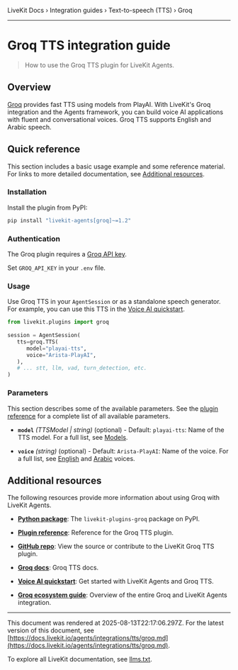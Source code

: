 LiveKit Docs › Integration guides › Text-to-speech (TTS) › Groq

---

# Groq TTS integration guide

> How to use the Groq TTS plugin for LiveKit Agents.

## Overview

[Groq](https://groq.com/) provides fast TTS using models from PlayAI. With LiveKit's Groq integration and the Agents framework, you can build voice AI applications with fluent and conversational voices. Groq TTS supports English and Arabic speech.

## Quick reference

This section includes a basic usage example and some reference material. For links to more detailed documentation, see [Additional resources](#additional-resources).

### Installation

Install the plugin from PyPI:

```bash
pip install "livekit-agents[groq]~=1.2"

```

### Authentication

The Groq plugin requires a [Groq API key](https://console.groq.com/keys).

Set `GROQ_API_KEY` in your `.env` file.

### Usage

Use Groq TTS in your `AgentSession` or as a standalone speech generator. For example, you can use this TTS in the [Voice AI quickstart](https://docs.livekit.io/agents/start/voice-ai.md).

```python
from livekit.plugins import groq
   
session = AgentSession(
   tts=groq.TTS(
      model="playai-tts",
      voice="Arista-PlayAI",
   ),
   # ... stt, llm, vad, turn_detection, etc.
)

```

### Parameters

This section describes some of the available parameters. See the [plugin reference](https://docs.livekit.io/reference/python/v1/livekit/plugins/groq/index.html.md#livekit.plugins.groq.TTS) for a complete list of all available parameters.

- **`model`** _(TTSModel | string)_ (optional) - Default: `playai-tts`: Name of the TTS model. For a full list, see [Models](https://console.groq.com/docs/models).

- **`voice`** _(string)_ (optional) - Default: `Arista-PlayAI`: Name of the voice. For a full list, see [English](https://console.groq.com/docs/text-to-speech#available-english-voices) and [Arabic](https://console.groq.com/docs/text-to-speech#available-arabic-voices) voices.

## Additional resources

The following resources provide more information about using Groq with LiveKit Agents.

- **[Python package](https://pypi.org/project/livekit-plugins-groq/)**: The `livekit-plugins-groq` package on PyPI.

- **[Plugin reference](https://docs.livekit.io/reference/python/v1/livekit/plugins/groq/index.html.md#livekit.plugins.groq.TTS)**: Reference for the Groq TTS plugin.

- **[GitHub repo](https://github.com/livekit/agents/tree/main/livekit-plugins/livekit-plugins-groq)**: View the source or contribute to the LiveKit Groq TTS plugin.

- **[Groq docs](https://console.groq.com/docs/text-to-speech)**: Groq TTS docs.

- **[Voice AI quickstart](https://docs.livekit.io/agents/start/voice-ai.md)**: Get started with LiveKit Agents and Groq TTS.

- **[Groq ecosystem guide](https://docs.livekit.io/agents/integrations/groq.md)**: Overview of the entire Groq and LiveKit Agents integration.

---

This document was rendered at 2025-08-13T22:17:06.297Z.
For the latest version of this document, see [https://docs.livekit.io/agents/integrations/tts/groq.md](https://docs.livekit.io/agents/integrations/tts/groq.md).

To explore all LiveKit documentation, see [llms.txt](https://docs.livekit.io/llms.txt).